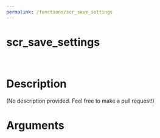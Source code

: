 ```yaml
---
permalink: /functions/scr_save_settings
---
```

# scr_save_settings  
&nbsp;  
# Description  
(No description provided. Feel free to make a pull request!) 
&nbsp;  
# Arguments


